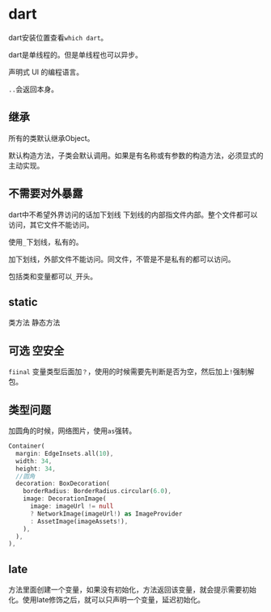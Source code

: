 # dart

dart安装位置查看`which dart`。

dart是单线程的。但是单线程也可以异步。

声明式 UI 的编程语言。

`..`会返回本身。

## 继承

所有的类默认继承Object。

默认构造方法，子类会默认调用。如果是有名称或有参数的构造方法，必须显式的主动实现。

## 不需要对外暴露

dart中不希望外界访问的话加下划线 下划线的内部指文件内部。整个文件都可以访问，其它文件不能访问。

使用`_`下划线，私有的。

加下划线，外部文件不能访问。同文件，不管是不是私有的都可以访问。

包括类和变量都可以`_`开头。

## static

类方法 静态方法

## 可选 空安全

`fiinal` 变量类型后面加`？`，使用的时候需要先判断是否为空，然后加上`!`强制解包。

## 类型问题

加圆角的时候，网络图片，使用`as`强转。

```dart
Container(
  margin: EdgeInsets.all(10),
  width: 34,
  height: 34,
  //圆角
  decoration: BoxDecoration(
    borderRadius: BorderRadius.circular(6.0),
    image: DecorationImage(
      image: imageUrl != null
      ? NetworkImage(imageUrl!) as ImageProvider
      : AssetImage(imageAssets!),
    ),
  ),
),
```

## late

方法里面创建一个变量，如果没有初始化，方法返回该变量，就会提示需要初始化。使用late修饰之后，就可以只声明一个变量，延迟初始化。
